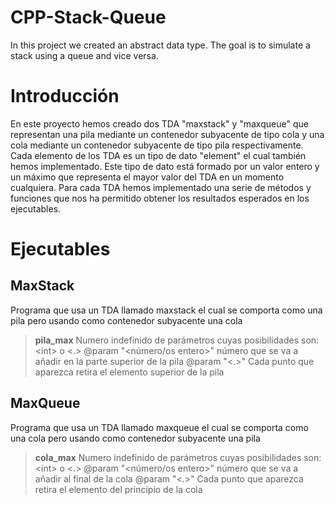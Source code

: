 # CPP-Stack-Queue
In this project we created an abstract data type. The goal is to simulate a stack using a queue and vice versa.


# Introducción

En este proyecto hemos creado dos TDA "maxstack" y "maxqueue" que representan una pila mediante un contenedor
subyacente de tipo cola y una cola mediante un contenedor subyacente de tipo pila respectivamente. Cada elemento
de los TDA es un tipo de dato "element" el cual también hemos implementado. Este tipo de dato está formado por un
valor entero y un máximo que representa el mayor valor del TDA en un momento cualquiera. Para cada TDA hemos implementado
una serie de métodos y funciones que nos ha permitido obtener los resultados esperados en los ejecutables.

# Ejecutables

## MaxStack

Programa que usa un TDA llamado maxstack el cual se comporta como una pila pero usando como contenedor subyacente una cola

> __pila_max__  Numero indefinido de parámetros cuyas posibilidades son: \<int\> o \<.\>
@param "<número/os entero>" número que se va a añadir en la parte superior de la pila
@param "<.>" Cada punto que aparezca retira el elemento superior de la pila

## MaxQueue

Programa que usa un TDA llamado maxqueue el cual se comporta como una cola pero usando como contenedor subyacente una pila

> __cola_max__  Numero indefinido de parámetros cuyas posibilidades son: \<int\> o \<.\>
@param "<número/os entero>" número que se va a añadir al final de la cola
@param "<.>" Cada punto que aparezca retira el elemento del principio de la cola


